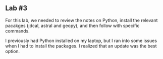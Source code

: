 ## Lab #3

For this lab, we needed to review the notes on Python, install the relevant pacakges (jdcal, astral and geopy), and then follow with specific commands.   

I previously had Python installed on my laptop, but I ran into some issues when I had to install the packages. I realized that an update was the best option.   


